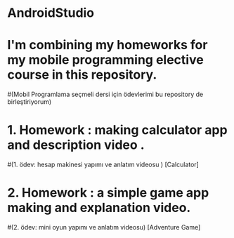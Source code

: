 # AndroidStudio
# I'm combining my homeworks for my mobile programming elective course in this repository.
#(Mobil Programlama seçmeli dersi için  ödevlerimi bu repository de birleştiriyorum)
# 1. Homework : making calculator app and description video .
#(1. ödev: hesap makinesi yapımı ve anlatım videosu ) [Calculator]
# 2. Homework : a simple game app making and explanation video.
#(2. ödev: mini oyun yapımı ve anlatım videosu) [Adventure Game]
